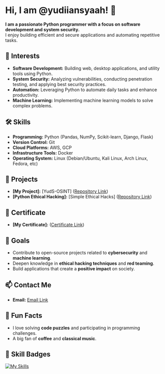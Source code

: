 # Hi, I am @yudiiansyaah! 👋

**I am a passionate Python programmer with a focus on software development and system security.**  
I enjoy building efficient and secure applications and automating repetitive tasks.

## 🚀 Interests

- **Software Development:** Building web, desktop applications, and utility tools using Python.  
- **System Security:** Analyzing vulnerabilities, conducting penetration testing, and applying best security practices.  
- **Automation:** Leveraging Python to automate daily tasks and enhance productivity.  
- **Machine Learning:** Implementing machine learning models to solve complex problems.  

## 🛠️ Skills

- **Programming:** Python (Pandas, NumPy, Scikit-learn, Django, Flask)  
- **Version Control:** Git  
- **Cloud Platforms:** AWS, GCP  
- **Infrastructure Tools:** Docker
- **Operating System:** Linux (Debian/Ubuntu, Kali Linux, Arch Linux, Fedora, etc)

## 🌟 Projects

- **[My Project]:** [YudS-OSINT] ([Repository Link](https://github.com/yudiiansyaah/YudS-OSINT.git))  
- **[Python Ethical Hacking]:** [Simple Ethical Hacks] ([Repository Link](https://github.com/yudiiansyaah/python-ethical-hacking.git))

## 🏅 Certificate

- **[My Certificate]:** ([Certificate Link](https://drive.google.com/drive/folders/1ZyFj4mYvCHrIVYXjxf46AbppjpQyY1Jk?usp=sharing))

## 🎯 Goals

- Contribute to open-source projects related to **cybersecurity** and **machine learning**.  
- Deepen knowledge in **ethical hacking techniques** and **red teaming**.  
- Build applications that create a **positive impact** on society.  

## 📫 Contact Me

- **Email:** [Email Link](411221035@mahasiswa.undira.ac.id)

## 🎉 Fun Facts

- I love solving **code puzzles** and participating in programming challenges.  
- A big fan of **coffee** and **classical music**.  

## 🏅 Skill Badges

[![My Skills](https://skillicons.dev/icons?i=python,django,flask,docker,linux,aws,gcp,git&size=20)](https://skillicons.dev)
